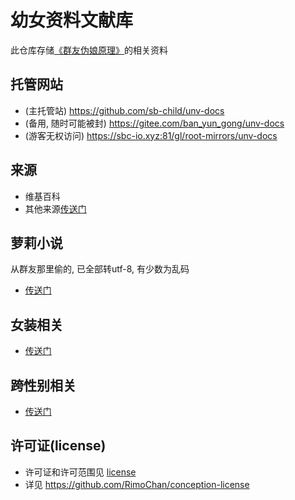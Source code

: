 # 幼女资料文献库
此仓库存储[《群友伪娘原理》](https://github.com/sb-child/crossdressing-principle)的相关资料

## 托管网站
+ (主托管站) https://github.com/sb-child/unv-docs
+ (备用, 随时可能被封) https://gitee.com/ban_yun_gong/unv-docs
+ (游客无权访问) https://sbc-io.xyz:81/gl/root-mirrors/unv-docs

## 来源
+ 维基百科
+ 其他来源[传送门](./来源/)

## 萝莉小说
从群友那里偷的, 已全部转utf-8, 有少数为乱码
+ [传送门](./萝莉小说/)

## 女装相关
+ [传送门](./女装相关/README.md)

## 跨性别相关
+ [传送门](./跨性别相关/README.md)

## 许可证(license)
+ 许可证和许可范围见 [license](./LICENSE)
+ 详见 https://github.com/RimoChan/conception-license
